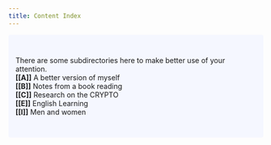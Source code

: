 ```yaml
---
title: Content Index
---
```

<p style="padding: 3em 1em; background: #f5f7ff; border-radius: 4px;">
  There are some subdirectories here to make better use of your attention. <br>
  <span style="font-weight: bold"> [[A]]</span>  A better version of myself<br>
  <span style="font-weight: bold"> [[B]]</span>  Notes from a book reading<br>
  <span style="font-weight: bold"> [[C]]</span>  Research on the CRYPTO<br>
  <span style="font-weight: bold"> [[E]]</span>  English Learning<br>
  <span style="font-weight: bold"> [[I]]</span>  Men and women<br>
  

  
</p>
